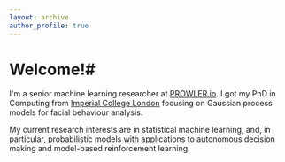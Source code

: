 ```yaml
---
layout: archive
author_profile: true
---
```


# Welcome!#

I'm a senior machine learning researcher at [PROWLER.io](www.prowler.io). I got my PhD in Computing from [Imperial College London](http://www.imperial.ac.uk/computing) focusing on Gaussian process models for facial behaviour analysis.

My current research interests are in statistical machine learning, and, in particular, probabilistic models with applications to autonomous decision making and model-based reinforcement learning.
